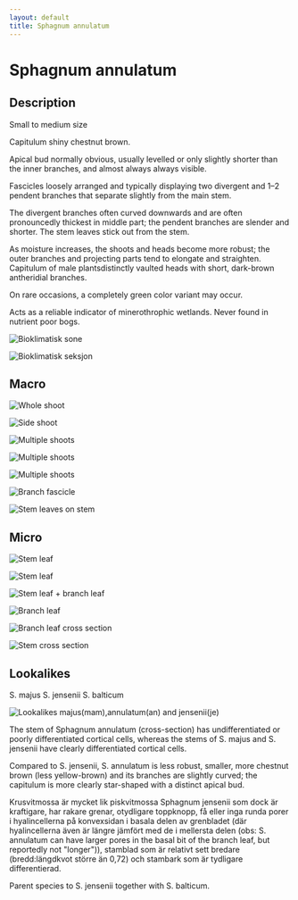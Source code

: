 ```yaml
---
layout: default
title: Sphagnum annulatum
---
```


# Sphagnum annulatum

## Description

Small to medium size

Capitulum shiny chestnut brown.

Apical bud normally obvious, usually levelled or only slightly shorter than the inner branches, and almost always always visible.

Fascicles loosely arranged and typically displaying two divergent and 1–2 pendent branches that separate slightly from the main stem.

The divergent branches often curved downwards and are often pronouncedly thickest in middle part; the pendent branches are slender and shorter. The stem leaves stick out from the stem.

As moisture increases, the shoots and heads become more robust; the outer branches and projecting parts tend to elongate and straighten. Capitulum of male plantsdistinctly vaulted heads with short, dark-brown antheridial branches.

On rare occasions, a completely green color variant may occur.

Acts as a reliable indicator of minerothrophic wetlands. Never found in nutrient poor bogs.

![Bioklimatisk sone](bioklimatisk-sone.webp)

![Bioklimatisk seksjon](bioklimatisk-seksjon.webp)

## Macro
![Whole shoot](shoot-side.png)

![Side shoot](shoot-top-down.png)

![Multiple shoots](shoot-multiple.png)

![Multiple shoots](shoot-multiple-2.webp)

![Multiple shoots](shoot-multiple-3.webp)

![Branch fascicle](branch-fascicle.webp)

![Stem leaves on stem](stem-leaves-on-stem.webp)

## Micro
![Stem leaf](leaf-stem.png)

![Stem leaf](leaf-stem-2.png)

![Stem leaf + branch leaf](leaf-stem-branch.webp)

![Branch leaf](leaf-branch.png)

![Branch leaf cross section](leaf-branch-cross-section.png)

![Stem cross section](stem-cross-section.png)

## Lookalikes

S. majus
S. jensenii
S. balticum

![Lookalikes majus(mam),annulatum(an) and jensenii(je)](lookalikes-majus-annulatum-jensenii.webp)

The stem of Sphagnum annulatum (cross-section) has undifferentiated or poorly differentiated cortical cells, whereas the stems of S. majus and S. jensenii have clearly differentiated cortical cells.

Compared to S. jensenii, S. annulatum is less robust, smaller, more chestnut brown (less yellow-brown) and its branches are slightly curved; the capitulum is more clearly star-shaped with a distinct apical bud.

Krusvitmossa är mycket lik piskvitmossa Sphagnum jensenii som dock är kraftigare, har rakare grenar, otydligare toppknopp, få eller inga runda porer i hya­lincellerna på konvexsidan i basala delen av grenbladet (där hyalincellerna även är längre jäm­fört med de i mellersta delen (obs: S. annulatum can have larger pores in the basal bit of the branch leaf, but reportedly not "longer")), stamblad som är relativt sett bredare (bredd:längdkvot större än 0,72) och stambark som är tydligare differentierad.

Parent species to S. jensenii together with S. balticum.
